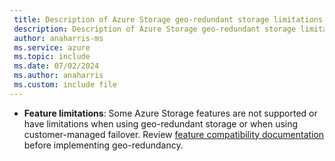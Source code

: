 ```yaml
---
 title: Description of Azure Storage geo-redundant storage limitations
 description: Description of Azure Storage geo-redundant storage limitations
 author: anaharris-ms
 ms.service: azure
 ms.topic: include
 ms.date: 07/02/2024
 ms.author: anaharris
 ms.custom: include file
---
```


- **Feature limitations**: Some Azure Storage features are not supported or have limitations when using geo-redundant storage or when using customer-managed failover. Review [feature compatibility documentation](/azure/storage/common/storage-disaster-recovery-guidance#unsupported-features-and-services) before implementing geo-redundancy.
